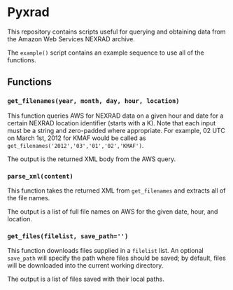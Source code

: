 Pyxrad
======

This repository contains scripts useful for querying and obtaining data from the Amazon Web Services NEXRAD archive.

The `example()` script contains an example sequence to use all of the functions. 

Functions
---------

### `get_filenames(year, month, day, hour, location)`

This function queries AWS for NEXRAD data on a given hour and date for a certain NEXRAD location identifier (starts with a K). Note that each input must be a string and zero-padded where appropriate. For example, 02 UTC on March 1st, 2012 for KMAF would be called as `get_filenames('2012','03','01','02','KMAF')`.

The output is the returned XML body from the AWS query.

### `parse_xml(content)`

This function takes the returned XML from `get_filenames` and extracts all of the file names.

The output is a list of full file names on AWS for the given date, hour, and location.

### `get_files(filelist, save_path='')`

This function downloads files supplied in a `filelist` list. An optional `save_path` will specify the path where files should be saved; by default, files will be downloaded into the current working directory.

The output is a list of files saved with their local paths.
